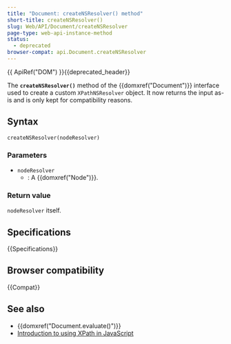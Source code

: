 ```yaml
---
title: "Document: createNSResolver() method"
short-title: createNSResolver()
slug: Web/API/Document/createNSResolver
page-type: web-api-instance-method
status:
  - deprecated
browser-compat: api.Document.createNSResolver
---
```


{{ ApiRef("DOM") }}{{deprecated_header}}

The **`createNSResolver()`** method of the {{domxref("Document")}} interface used to create a custom `XPathNSResolver` object. It now returns the input as-is and is only kept for compatibility reasons.

## Syntax

```js-nolint
createNSResolver(nodeResolver)
```

### Parameters

- `nodeResolver`
  - : A {{domxref("Node")}}.

### Return value

`nodeResolver` itself.

## Specifications

{{Specifications}}

## Browser compatibility

{{Compat}}

## See also

- {{domxref("Document.evaluate()")}}
- [Introduction to using XPath in JavaScript](/en-US/docs/Web/XPath/Guides/Introduction_to_using_XPath_in_JavaScript)
